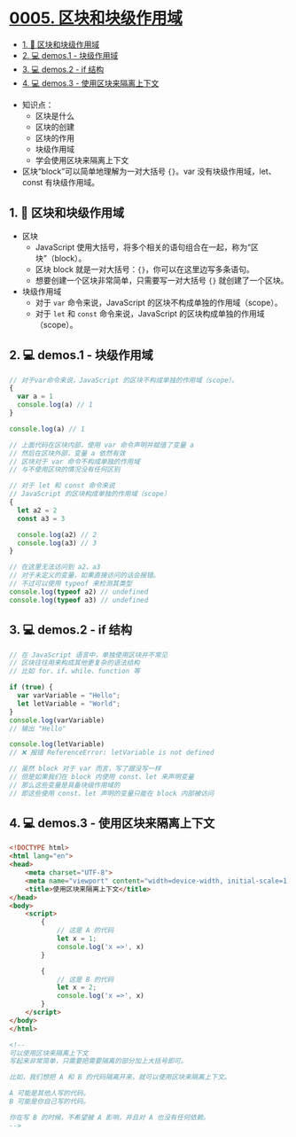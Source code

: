 # [0005. 区块和块级作用域](https://github.com/Tdahuyou/html-css-js/tree/main/0005.%20%E5%8C%BA%E5%9D%97%E5%92%8C%E5%9D%97%E7%BA%A7%E4%BD%9C%E7%94%A8%E5%9F%9F)

<!-- region:toc -->
- [1. 📒 区块和块级作用域](#1--区块和块级作用域)
- [2. 💻 demos.1 - 块级作用域](#2--demos1---块级作用域)
- [3. 💻 demos.2 - if 结构](#3--demos2---if-结构)
- [4. 💻 demos.3 - 使用区块来隔离上下文](#4--demos3---使用区块来隔离上下文)
<!-- endregion:toc -->
- 知识点：
  - 区块是什么
  - 区块的创建
  - 区块的作用
  - 块级作用域
  - 学会使用区块来隔离上下文
- 区块“block”可以简单地理解为一对大括号 `{}`。var 没有块级作用域，let、const 有块级作用域。

## 1. 📒 区块和块级作用域

- 区块
  - JavaScript 使用大括号，将多个相关的语句组合在一起，称为“区块”（block）。
  - 区块 block 就是一对大括号：`{}`，你可以在这里边写多条语句。
  - 想要创建一个区块非常简单，只需要写一对大括号 `{}` 就创建了一个区块。
- 块级作用域
  - 对于 `var` 命令来说，JavaScript 的区块不构成单独的作用域（scope）。
  - 对于 `let` 和 `const` 命令来说，JavaScript 的区块构成单独的作用域（scope）。

## 2. 💻 demos.1 - 块级作用域

```javascript
// 对于var命令来说，JavaScript 的区块不构成单独的作用域（scope）。
{
  var a = 1
  console.log(a) // 1
}

console.log(a) // 1

// 上面代码在区块内部，使用 var 命令声明并赋值了变量 a
// 然后在区块外部，变量 a 依然有效
// 区块对于 var 命令不构成单独的作用域
// 与不使用区块的情况没有任何区别

// 对于 let 和 const 命令来说
// JavaScript 的区块构成单独的作用域（scope）
{
  let a2 = 2
  const a3 = 3

  console.log(a2) // 2
  console.log(a3) // 3
}

// 在这里无法访问到 a2、a3
// 对于未定义的变量，如果直接访问的话会报错。
// 不过可以使用 typeof 来检测其类型
console.log(typeof a2) // undefined
console.log(typeof a3) // undefined
```

## 3. 💻 demos.2 - if 结构

```javascript
// 在 JavaScript 语言中，单独使用区块并不常见
// 区块往往用来构成其他更复杂的语法结构
// 比如 for、if、while、function 等

if (true) {
  var varVariable = "Hello";
  let letVariable = "World";
}
console.log(varVariable)
// 输出 "Hello"

console.log(letVariable)
// ❌ 报错 ReferenceError: letVariable is not defined

// 虽然 block 对于 var 而言，写了跟没写一样
// 但是如果我们在 block 内使用 const、let 来声明变量
// 那么这些变量是具备块级作用域的
// 即这些使用 const、let 声明的变量只能在 block 内部被访问
```

## 4. 💻 demos.3 - 使用区块来隔离上下文

```html
<!DOCTYPE html>
<html lang="en">
<head>
    <meta charset="UTF-8">
    <meta name="viewport" content="width=device-width, initial-scale=1.0">
    <title>使用区块来隔离上下文</title>
</head>
<body>
    <script>
        {
            // 这是 A 的代码
            let x = 1;
            console.log('x =>', x)
        }

        {
            // 这是 B 的代码
            let x = 2;
            console.log('x =>', x)
        }
    </script>
</body>
</html>

<!-- 
可以使用区块来隔离上下文
写起来非常简单，只需要把需要隔离的部分加上大括号即可。

比如，我们想把 A 和 B 的代码隔离开来，就可以使用区块来隔离上下文。

A 可能是其他人写的代码。
B 可能是你自己写的代码。

你在写 B 的时候，不希望被 A 影响，并且对 A 也没有任何依赖。
-->
```